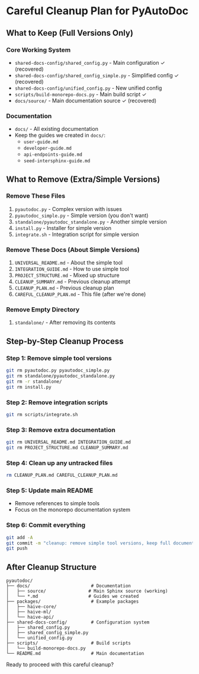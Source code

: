 # Careful Cleanup Plan for PyAutoDoc

## What to Keep (Full Versions Only)

### Core Working System

- `shared-docs-config/shared_config.py` - Main configuration ✓ (recovered)
- `shared-docs-config/shared_config_simple.py` - Simplified config ✓ (recovered)
- `shared-docs-config/unified_config.py` - New unified config
- `scripts/build-monorepo-docs.py` - Main build script ✓
- `docs/source/` - Main documentation source ✓ (recovered)

### Documentation

- `docs/` - All existing documentation
- Keep the guides we created in `docs/`:
  - `user-guide.md`
  - `developer-guide.md`
  - `api-endpoints-guide.md`
  - `seed-intersphinx-guide.md`

## What to Remove (Extra/Simple Versions)

### Remove These Files

1. `pyautodoc.py` - Complex version with issues
2. `pyautodoc_simple.py` - Simple version (you don't want)
3. `standalone/pyautodoc_standalone.py` - Another simple version
4. `install.py` - Installer for simple version
5. `integrate.sh` - Integration script for simple version

### Remove These Docs (About Simple Versions)

1. `UNIVERSAL_README.md` - About the simple tool
2. `INTEGRATION_GUIDE.md` - How to use simple tool
3. `PROJECT_STRUCTURE.md` - Mixed up structure
4. `CLEANUP_SUMMARY.md` - Previous cleanup attempt
5. `CLEANUP_PLAN.md` - Previous cleanup plan
6. `CAREFUL_CLEANUP_PLAN.md` - This file (after we're done)

### Remove Empty Directory

1. `standalone/` - After removing its contents

## Step-by-Step Cleanup Process

### Step 1: Remove simple tool versions

```bash
git rm pyautodoc.py pyautodoc_simple.py
git rm standalone/pyautodoc_standalone.py
git rm -r standalone/
git rm install.py
```

### Step 2: Remove integration scripts

```bash
git rm scripts/integrate.sh
```

### Step 3: Remove extra documentation

```bash
git rm UNIVERSAL_README.md INTEGRATION_GUIDE.md
git rm PROJECT_STRUCTURE.md CLEANUP_SUMMARY.md
```

### Step 4: Clean up any untracked files

```bash
rm CLEANUP_PLAN.md CAREFUL_CLEANUP_PLAN.md
```

### Step 5: Update main README

- Remove references to simple tools
- Focus on the monorepo documentation system

### Step 6: Commit everything

```bash
git add -A
git commit -m "cleanup: remove simple tool versions, keep full documentation system"
git push
```

## After Cleanup Structure

```
pyautodoc/
├── docs/                       # Documentation
│   ├── source/                # Main Sphinx source (working)
│   └── *.md                   # Guides we created
├── packages/                   # Example packages
│   ├── haive-core/
│   ├── haive-ml/
│   └── haive-api/
├── shared-docs-config/         # Configuration system
│   ├── shared_config.py
│   ├── shared_config_simple.py
│   └── unified_config.py
├── scripts/                    # Build scripts
│   └── build-monorepo-docs.py
└── README.md                   # Main documentation
```

Ready to proceed with this careful cleanup?
